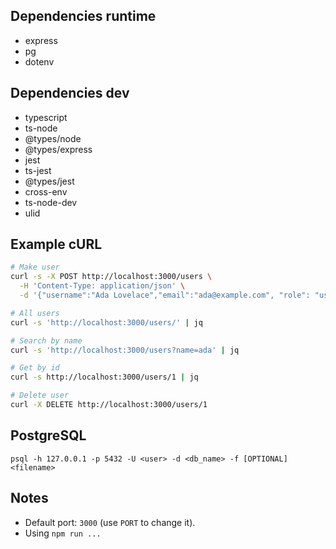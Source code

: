 ## Dependencies runtime
- express
- pg
- dotenv
## Dependencies dev
- typescript 
- ts-node
- @types/node
- @types/express
- jest
- ts-jest
- @types/jest
- cross-env
- ts-node-dev
- ulid

## Example cURL
```bash
# Make user
curl -s -X POST http://localhost:3000/users \
  -H 'Content-Type: application/json' \
  -d '{"username":"Ada Lovelace","email":"ada@example.com", "role": "user","password":"meow"}' | jq

# All users
curl -s 'http://localhost:3000/users/' | jq

# Search by name
curl -s 'http://localhost:3000/users?name=ada' | jq

# Get by id
curl -s http://localhost:3000/users/1 | jq

# Delete user
curl -X DELETE http://localhost:3000/users/1
```
## PostgreSQL
```
psql -h 127.0.0.1 -p 5432 -U <user> -d <db_name> -f [OPTIONAL] <filename>
```

## Notes
- Default port: `3000` (use `PORT` to change it).
- Using `npm run ...`
